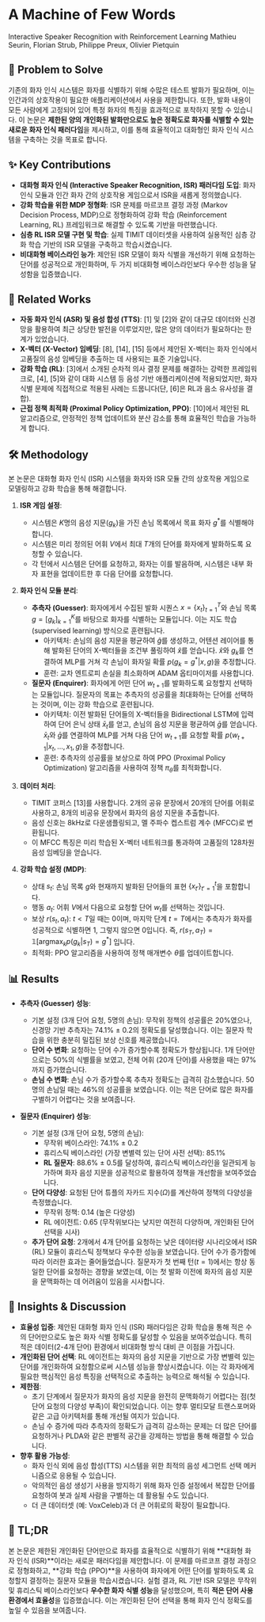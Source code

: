 # A Machine of Few Words
Interactive Speaker Recognition with Reinforcement Learning
Mathieu Seurin, Florian Strub, Philippe Preux, Olivier Pietquin

## 🧩 Problem to Solve
기존의 화자 인식 시스템은 화자를 식별하기 위해 수많은 테스트 발화가 필요하며, 이는 인간과의 상호작용이 필요한 애플리케이션에서 사용을 제한합니다. 또한, 발화 내용이 모든 사람에게 고정되어 있어 특정 화자의 특징을 효과적으로 포착하지 못할 수 있습니다. 이 논문은 **제한된 양의 개인화된 발화만으로도 높은 정확도로 화자를 식별할 수 있는 새로운 화자 인식 패러다임**을 제시하고, 이를 통해 효율적이고 대화형인 화자 인식 시스템을 구축하는 것을 목표로 합니다.

## ✨ Key Contributions
*   **대화형 화자 인식 (Interactive Speaker Recognition, ISR) 패러다임 도입**: 화자 인식 모듈과 인간 화자 간의 상호작용 게임으로서 ISR을 새롭게 정의했습니다.
*   **강화 학습을 위한 MDP 정형화**: ISR 문제를 마르코프 결정 과정 (Markov Decision Process, MDP)으로 정형화하여 강화 학습 (Reinforcement Learning, RL) 프레임워크로 해결할 수 있도록 기반을 마련했습니다.
*   **심층 RL ISR 모델 구현 및 학습**: 실제 TIMIT 데이터셋을 사용하여 실용적인 심층 강화 학습 기반의 ISR 모델을 구축하고 학습시켰습니다.
*   **비대화형 베이스라인 능가**: 제안된 ISR 모델이 화자 식별을 개선하기 위해 요청하는 단어를 성공적으로 개인화하며, 두 가지 비대화형 베이스라인보다 우수한 성능을 달성함을 입증했습니다.

## 📎 Related Works
*   **자동 화자 인식 (ASR) 및 음성 합성 (TTS)**: [1] 및 [2]와 같이 대규모 데이터와 신경망을 활용하여 최근 상당한 발전을 이루었지만, 많은 양의 데이터가 필요하다는 한계가 있었습니다.
*   **X-벡터 (X-Vector) 임베딩**: [8], [14], [15] 등에서 제안된 X-벡터는 화자 인식에서 고품질의 음성 임베딩을 추출하는 데 사용되는 표준 기술입니다.
*   **강화 학습 (RL)**: [3]에서 소개된 순차적 의사 결정 문제를 해결하는 강력한 프레임워크로, [4], [5]와 같이 대화 시스템 등 음성 기반 애플리케이션에 적용되었지만, 화자 식별 문제에 직접적으로 적용된 사례는 드뭅니다(단, [6]은 RL과 음소 유사성을 결합).
*   **근접 정책 최적화 (Proximal Policy Optimization, PPO)**: [10]에서 제안된 RL 알고리즘으로, 안정적인 정책 업데이트와 분산 감소를 통해 효율적인 학습을 가능하게 합니다.

## 🛠️ Methodology
본 논문은 대화형 화자 인식 (ISR) 시스템을 화자와 ISR 모듈 간의 상호작용 게임으로 모델링하고 강화 학습을 통해 해결합니다.

1.  **ISR 게임 설정**:
    *   시스템은 $K$명의 음성 지문($g_k$)을 가진 손님 목록에서 목표 화자 $g^*$를 식별해야 합니다.
    *   시스템은 미리 정의된 어휘 $V$에서 최대 $T$개의 단어를 화자에게 발화하도록 요청할 수 있습니다.
    *   각 턴에서 시스템은 단어를 요청하고, 화자는 이를 발음하며, 시스템은 내부 화자 표현을 업데이트한 후 다음 단어를 요청합니다.

2.  **화자 인식 모듈 분리**:
    *   **추측자 (Guesser)**: 화자에게서 수집된 발화 시퀀스 $x = \{x_t\}_{t=1}^T$와 손님 목록 $g = [g_k]_{k=1}^K$를 바탕으로 화자를 식별하는 모듈입니다. 이는 지도 학습(supervised learning) 방식으로 훈련됩니다.
        *   아키텍처: 손님의 음성 지문을 평균하여 $\hat{g}$를 생성하고, 어텐션 레이어를 통해 발화된 단어의 X-벡터들을 조건부 풀링하여 $\hat{x}$를 얻습니다. $\hat{x}$와 $g_k$를 연결하여 MLP를 거쳐 각 손님이 화자일 확률 $p(g_k=g^* | x,g)$을 추정합니다.
        *   훈련: 교차 엔트로피 손실을 최소화하며 ADAM 옵티마이저를 사용합니다.
    *   **질문자 (Enquirer)**: 화자에게 어떤 단어 $w_{t+1}$를 발화하도록 요청할지 선택하는 모듈입니다. 질문자의 목표는 추측자의 성공률을 최대화하는 단어를 선택하는 것이며, 이는 강화 학습으로 훈련됩니다.
        *   아키텍처: 이전 발화된 단어들의 X-벡터들을 Bidirectional LSTM에 입력하여 단어 은닉 상태 $\bar{x}_t$를 얻고, 손님의 음성 지문을 평균하여 $\bar{g}$를 얻습니다. $\bar{x}_t$와 $\bar{g}$를 연결하여 MLP를 거쳐 다음 단어 $w_{t+1}$를 요청할 확률 $p(w_{t+1} | x_t, \dots, x_1, g)$을 추정합니다.
        *   훈련: 추측자의 성공률을 보상으로 하여 PPO (Proximal Policy Optimization) 알고리즘을 사용하여 정책 $\pi_{\theta}$를 최적화합니다.

3.  **데이터 처리**:
    *   TIMIT 코퍼스 [13]를 사용합니다. 2개의 공유 문장에서 20개의 단어를 어휘로 사용하고, 8개의 비공유 문장에서 화자의 음성 지문을 추출합니다.
    *   음성 신호는 8kHz로 다운샘플링되고, 멜 주파수 켑스트럼 계수 (MFCC)로 변환됩니다.
    *   이 MFCC 특징은 미리 학습된 X-벡터 네트워크를 통과하여 고품질의 128차원 음성 임베딩을 얻습니다.

4.  **강화 학습 설정 (MDP)**:
    *   상태 $s_t$: 손님 목록 $g$와 현재까지 발화된 단어들의 표현 $\{x_{t'}\}_{t'=1}^t$을 포함합니다.
    *   행동 $a_t$: 어휘 $V$에서 다음으로 요청할 단어 $w_t$를 선택하는 것입니다.
    *   보상 $r(s_t, a_t)$: $t < T$일 때는 0이며, 마지막 단계 $t=T$에서는 추측자가 화자를 성공적으로 식별하면 1, 그렇지 않으면 0입니다. 즉, $r(s_T, a_T) = \mathbb{1}[\text{argmax}_k p(g_k | s_T) = g^*]$ 입니다.
    *   최적화: PPO 알고리즘을 사용하여 정책 매개변수 $\theta$를 업데이트합니다.

## 📊 Results
*   **추측자 (Guesser) 성능**:
    *   기본 설정 (3개 단어 요청, 5명의 손님): 무작위 정책의 성공률은 20%였으나, 신경망 기반 추측자는 74.1% $\pm$ 0.2의 정확도를 달성했습니다. 이는 질문자 학습을 위한 충분히 밀집된 보상 신호를 제공했습니다.
    *   **단어 수 변화**: 요청하는 단어 수가 증가할수록 정확도가 향상됩니다. 1개 단어만으로는 50%의 식별률을 보였고, 전체 어휘 (20개 단어)를 사용했을 때는 97%까지 증가했습니다.
    *   **손님 수 변화**: 손님 수가 증가할수록 추측자 정확도는 급격히 감소했습니다. 50명의 손님일 때는 46%의 성공률을 보였습니다. 이는 적은 단어로 많은 화자를 구별하기 어렵다는 것을 보여줍니다.

*   **질문자 (Enquirer) 성능**:
    *   기본 설정 (3개 단어 요청, 5명의 손님):
        *   무작위 베이스라인: 74.1% $\pm$ 0.2
        *   휴리스틱 베이스라인 (가장 변별력 있는 단어 사전 선택): 85.1%
        *   **RL 질문자**: 88.6% $\pm$ 0.5를 달성하여, 휴리스틱 베이스라인을 일관되게 능가하며 화자 음성 지문을 성공적으로 활용하여 정책을 개선함을 보여주었습니다.
    *   **단어 다양성**: 요청된 단어 튜플의 자카드 지수($\Omega$)를 계산하여 정책의 다양성을 측정했습니다.
        *   무작위 정책: 0.14 (높은 다양성)
        *   RL 에이전트: 0.65 (무작위보다는 낮지만 여전히 다양하며, 개인화된 단어 선택을 시사)
    *   **추가 단어 요청**: 2개에서 4개 단어를 요청하는 낮은 데이터량 시나리오에서 ISR (RL) 모듈이 휴리스틱 정책보다 우수한 성능을 보였습니다. 단어 수가 증가함에 따라 이러한 효과는 줄어들었습니다. 질문자가 첫 번째 턴($t=1$)에서는 항상 동일한 단어를 요청하는 경향을 보였는데, 이는 첫 발화 이전에 화자의 음성 지문을 문맥화하는 데 어려움이 있음을 시사합니다.

## 🧠 Insights & Discussion
*   **효율성 입증**: 제안된 대화형 화자 인식 (ISR) 패러다임은 강화 학습을 통해 적은 수의 단어만으로도 높은 화자 식별 정확도를 달성할 수 있음을 보여주었습니다. 특히 적은 데이터(2-4개 단어) 환경에서 비대화형 방식 대비 큰 이점을 가집니다.
*   **개인화된 단어 선택**: RL 에이전트는 화자의 음성 지문을 기반으로 가장 변별력 있는 단어를 개인화하여 요청함으로써 시스템 성능을 향상시켰습니다. 이는 각 화자에게 필요한 핵심적인 음성 특징을 선택적으로 추출하는 능력으로 해석될 수 있습니다.
*   **제한점**:
    *   초기 단계에서 질문자가 화자의 음성 지문을 완전히 문맥화하기 어렵다는 점(첫 단어 요청의 다양성 부족)이 확인되었습니다. 이는 향후 멀티모달 트랜스포머와 같은 고급 아키텍처를 통해 개선될 여지가 있습니다.
    *   손님 수 증가에 따라 추측자의 정확도가 급격히 감소하는 문제는 더 많은 단어를 요청하거나 PLDA와 같은 판별적 공간을 강제하는 방법을 통해 해결할 수 있습니다.
*   **향후 활용 가능성**:
    *   화자 인식 외에 음성 합성(TTS) 시스템을 위한 최적의 음성 세그먼트 선택 메커니즘으로 응용될 수 있습니다.
    *   악의적인 음성 생성기 사용을 방지하기 위해 화자 인증 설정에서 복잡한 단어를 요청하여 봇과 실제 사람을 구별하는 데 활용될 수도 있습니다.
    *   더 큰 데이터셋 (예: VoxCeleb)과 더 큰 어휘로의 확장이 필요합니다.

## 📌 TL;DR
본 논문은 제한된 개인화된 단어만으로 화자를 효율적으로 식별하기 위해 **대화형 화자 인식 (ISR)**이라는 새로운 패러다임을 제안합니다. 이 문제를 마르코프 결정 과정으로 정형화하고, **강화 학습 (PPO)**을 사용하여 화자에게 어떤 단어를 발화하도록 요청할지 결정하는 질문자 모듈을 학습시켰습니다. 실험 결과, RL 기반 ISR 모델은 무작위 및 휴리스틱 베이스라인보다 **우수한 화자 식별 성능**을 달성했으며, 특히 **적은 단어 사용 환경에서 효율성**을 입증했습니다. 이는 개인화된 단어 선택을 통해 화자 인식 정확도를 높일 수 있음을 보여줍니다.